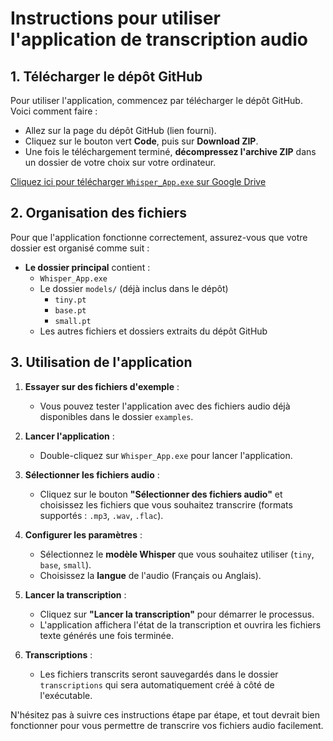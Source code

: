 # Instructions pour utiliser l'application de transcription audio

## 1. Télécharger le dépôt GitHub
Pour utiliser l'application, commencez par télécharger le dépôt GitHub. Voici comment faire :

- Allez sur la page du dépôt GitHub (lien fourni).
- Cliquez sur le bouton vert **Code**, puis sur **Download ZIP**.
- Une fois le téléchargement terminé, **décompressez l'archive ZIP** dans un dossier de votre choix sur votre ordinateur.

[Cliquez ici pour télécharger `Whisper_App.exe` sur Google Drive](https://drive.google.com/drive/folders/1QqlQ-lBjxx_0ZkSs6bj53vG2yLmy3fqv)

## 2. Organisation des fichiers
Pour que l'application fonctionne correctement, assurez-vous que votre dossier est organisé comme suit :

- **Le dossier principal** contient :
  - `Whisper_App.exe`
  - Le dossier `models/` (déjà inclus dans le dépôt)
    - `tiny.pt`
    - `base.pt`
    - `small.pt`
  - Les autres fichiers et dossiers extraits du dépôt GitHub

## 3. Utilisation de l'application

1. **Essayer sur des fichiers d'exemple** :
   - Vous pouvez tester l'application avec des fichiers audio déjà disponibles dans le dossier `examples`.

2. **Lancer l'application** :
   - Double-cliquez sur `Whisper_App.exe` pour lancer l'application.

2. **Sélectionner les fichiers audio** :
   - Cliquez sur le bouton **"Sélectionner des fichiers audio"** et choisissez les fichiers que vous souhaitez transcrire (formats supportés : `.mp3`, `.wav`, `.flac`).

3. **Configurer les paramètres** :
   - Sélectionnez le **modèle Whisper** que vous souhaitez utiliser (`tiny`, `base`, `small`).
   - Choisissez la **langue** de l'audio (Français ou Anglais).

4. **Lancer la transcription** :
   - Cliquez sur **"Lancer la transcription"** pour démarrer le processus.
   - L'application affichera l'état de la transcription et ouvrira les fichiers texte générés une fois terminée.

5. **Transcriptions** :
   - Les fichiers transcrits seront sauvegardés dans le dossier `transcriptions` qui sera automatiquement créé à côté de l'exécutable.

N'hésitez pas à suivre ces instructions étape par étape, et tout devrait bien fonctionner pour vous permettre de transcrire vos fichiers audio facilement.


